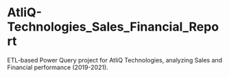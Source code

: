 # AtliQ-Technologies_Sales_Financial_Report
ETL-based Power Query project for AtliQ Technologies, analyzing Sales and Financial performance (2019-2021).
